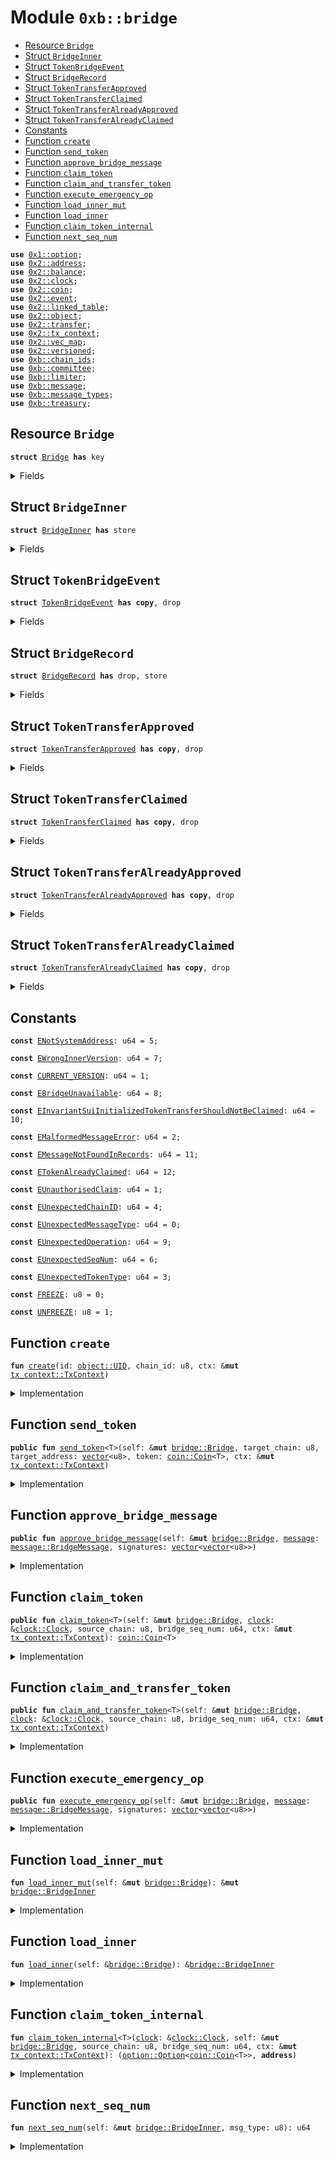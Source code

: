 
<a name="0xb_bridge"></a>

# Module `0xb::bridge`



-  [Resource `Bridge`](#0xb_bridge_Bridge)
-  [Struct `BridgeInner`](#0xb_bridge_BridgeInner)
-  [Struct `TokenBridgeEvent`](#0xb_bridge_TokenBridgeEvent)
-  [Struct `BridgeRecord`](#0xb_bridge_BridgeRecord)
-  [Struct `TokenTransferApproved`](#0xb_bridge_TokenTransferApproved)
-  [Struct `TokenTransferClaimed`](#0xb_bridge_TokenTransferClaimed)
-  [Struct `TokenTransferAlreadyApproved`](#0xb_bridge_TokenTransferAlreadyApproved)
-  [Struct `TokenTransferAlreadyClaimed`](#0xb_bridge_TokenTransferAlreadyClaimed)
-  [Constants](#@Constants_0)
-  [Function `create`](#0xb_bridge_create)
-  [Function `send_token`](#0xb_bridge_send_token)
-  [Function `approve_bridge_message`](#0xb_bridge_approve_bridge_message)
-  [Function `claim_token`](#0xb_bridge_claim_token)
-  [Function `claim_and_transfer_token`](#0xb_bridge_claim_and_transfer_token)
-  [Function `execute_emergency_op`](#0xb_bridge_execute_emergency_op)
-  [Function `load_inner_mut`](#0xb_bridge_load_inner_mut)
-  [Function `load_inner`](#0xb_bridge_load_inner)
-  [Function `claim_token_internal`](#0xb_bridge_claim_token_internal)
-  [Function `next_seq_num`](#0xb_bridge_next_seq_num)


<pre><code><b>use</b> <a href="dependencies/move-stdlib/option.md#0x1_option">0x1::option</a>;
<b>use</b> <a href="dependencies/sui-framework/address.md#0x2_address">0x2::address</a>;
<b>use</b> <a href="dependencies/sui-framework/balance.md#0x2_balance">0x2::balance</a>;
<b>use</b> <a href="dependencies/sui-framework/clock.md#0x2_clock">0x2::clock</a>;
<b>use</b> <a href="dependencies/sui-framework/coin.md#0x2_coin">0x2::coin</a>;
<b>use</b> <a href="dependencies/sui-framework/event.md#0x2_event">0x2::event</a>;
<b>use</b> <a href="dependencies/sui-framework/linked_table.md#0x2_linked_table">0x2::linked_table</a>;
<b>use</b> <a href="dependencies/sui-framework/object.md#0x2_object">0x2::object</a>;
<b>use</b> <a href="dependencies/sui-framework/transfer.md#0x2_transfer">0x2::transfer</a>;
<b>use</b> <a href="dependencies/sui-framework/tx_context.md#0x2_tx_context">0x2::tx_context</a>;
<b>use</b> <a href="dependencies/sui-framework/vec_map.md#0x2_vec_map">0x2::vec_map</a>;
<b>use</b> <a href="dependencies/sui-framework/versioned.md#0x2_versioned">0x2::versioned</a>;
<b>use</b> <a href="chain_ids.md#0xb_chain_ids">0xb::chain_ids</a>;
<b>use</b> <a href="committee.md#0xb_committee">0xb::committee</a>;
<b>use</b> <a href="limiter.md#0xb_limiter">0xb::limiter</a>;
<b>use</b> <a href="message.md#0xb_message">0xb::message</a>;
<b>use</b> <a href="message_types.md#0xb_message_types">0xb::message_types</a>;
<b>use</b> <a href="treasury.md#0xb_treasury">0xb::treasury</a>;
</code></pre>



<a name="0xb_bridge_Bridge"></a>

## Resource `Bridge`



<pre><code><b>struct</b> <a href="bridge.md#0xb_bridge_Bridge">Bridge</a> <b>has</b> key
</code></pre>



<details>
<summary>Fields</summary>


<dl>
<dt>
<code>id: <a href="dependencies/sui-framework/object.md#0x2_object_UID">object::UID</a></code>
</dt>
<dd>

</dd>
<dt>
<code>inner: <a href="dependencies/sui-framework/versioned.md#0x2_versioned_Versioned">versioned::Versioned</a></code>
</dt>
<dd>

</dd>
</dl>


</details>

<a name="0xb_bridge_BridgeInner"></a>

## Struct `BridgeInner`



<pre><code><b>struct</b> <a href="bridge.md#0xb_bridge_BridgeInner">BridgeInner</a> <b>has</b> store
</code></pre>



<details>
<summary>Fields</summary>


<dl>
<dt>
<code>bridge_version: u64</code>
</dt>
<dd>

</dd>
<dt>
<code>chain_id: u8</code>
</dt>
<dd>

</dd>
<dt>
<code>sequence_nums: <a href="dependencies/sui-framework/vec_map.md#0x2_vec_map_VecMap">vec_map::VecMap</a>&lt;u8, u64&gt;</code>
</dt>
<dd>

</dd>
<dt>
<code><a href="committee.md#0xb_committee">committee</a>: <a href="committee.md#0xb_committee_BridgeCommittee">committee::BridgeCommittee</a></code>
</dt>
<dd>

</dd>
<dt>
<code><a href="treasury.md#0xb_treasury">treasury</a>: <a href="treasury.md#0xb_treasury_BridgeTreasury">treasury::BridgeTreasury</a></code>
</dt>
<dd>

</dd>
<dt>
<code>bridge_records: <a href="dependencies/sui-framework/linked_table.md#0x2_linked_table_LinkedTable">linked_table::LinkedTable</a>&lt;<a href="message.md#0xb_message_BridgeMessageKey">message::BridgeMessageKey</a>, <a href="bridge.md#0xb_bridge_BridgeRecord">bridge::BridgeRecord</a>&gt;</code>
</dt>
<dd>

</dd>
<dt>
<code><a href="limiter.md#0xb_limiter">limiter</a>: <a href="limiter.md#0xb_limiter_TransferLimiter">limiter::TransferLimiter</a></code>
</dt>
<dd>

</dd>
<dt>
<code>frozen: bool</code>
</dt>
<dd>

</dd>
</dl>


</details>

<a name="0xb_bridge_TokenBridgeEvent"></a>

## Struct `TokenBridgeEvent`



<pre><code><b>struct</b> <a href="bridge.md#0xb_bridge_TokenBridgeEvent">TokenBridgeEvent</a> <b>has</b> <b>copy</b>, drop
</code></pre>



<details>
<summary>Fields</summary>


<dl>
<dt>
<code>message_type: u8</code>
</dt>
<dd>

</dd>
<dt>
<code>seq_num: u64</code>
</dt>
<dd>

</dd>
<dt>
<code>source_chain: u8</code>
</dt>
<dd>

</dd>
<dt>
<code>sender_address: <a href="dependencies/move-stdlib/vector.md#0x1_vector">vector</a>&lt;u8&gt;</code>
</dt>
<dd>

</dd>
<dt>
<code>target_chain: u8</code>
</dt>
<dd>

</dd>
<dt>
<code>target_address: <a href="dependencies/move-stdlib/vector.md#0x1_vector">vector</a>&lt;u8&gt;</code>
</dt>
<dd>

</dd>
<dt>
<code>token_type: u8</code>
</dt>
<dd>

</dd>
<dt>
<code>amount: u64</code>
</dt>
<dd>

</dd>
</dl>


</details>

<a name="0xb_bridge_BridgeRecord"></a>

## Struct `BridgeRecord`



<pre><code><b>struct</b> <a href="bridge.md#0xb_bridge_BridgeRecord">BridgeRecord</a> <b>has</b> drop, store
</code></pre>



<details>
<summary>Fields</summary>


<dl>
<dt>
<code><a href="message.md#0xb_message">message</a>: <a href="message.md#0xb_message_BridgeMessage">message::BridgeMessage</a></code>
</dt>
<dd>

</dd>
<dt>
<code>verified_signatures: <a href="dependencies/move-stdlib/option.md#0x1_option_Option">option::Option</a>&lt;<a href="dependencies/move-stdlib/vector.md#0x1_vector">vector</a>&lt;<a href="dependencies/move-stdlib/vector.md#0x1_vector">vector</a>&lt;u8&gt;&gt;&gt;</code>
</dt>
<dd>

</dd>
<dt>
<code>claimed: bool</code>
</dt>
<dd>

</dd>
</dl>


</details>

<a name="0xb_bridge_TokenTransferApproved"></a>

## Struct `TokenTransferApproved`



<pre><code><b>struct</b> <a href="bridge.md#0xb_bridge_TokenTransferApproved">TokenTransferApproved</a> <b>has</b> <b>copy</b>, drop
</code></pre>



<details>
<summary>Fields</summary>


<dl>
<dt>
<code>message_key: <a href="message.md#0xb_message_BridgeMessageKey">message::BridgeMessageKey</a></code>
</dt>
<dd>

</dd>
</dl>


</details>

<a name="0xb_bridge_TokenTransferClaimed"></a>

## Struct `TokenTransferClaimed`



<pre><code><b>struct</b> <a href="bridge.md#0xb_bridge_TokenTransferClaimed">TokenTransferClaimed</a> <b>has</b> <b>copy</b>, drop
</code></pre>



<details>
<summary>Fields</summary>


<dl>
<dt>
<code>message_key: <a href="message.md#0xb_message_BridgeMessageKey">message::BridgeMessageKey</a></code>
</dt>
<dd>

</dd>
</dl>


</details>

<a name="0xb_bridge_TokenTransferAlreadyApproved"></a>

## Struct `TokenTransferAlreadyApproved`



<pre><code><b>struct</b> <a href="bridge.md#0xb_bridge_TokenTransferAlreadyApproved">TokenTransferAlreadyApproved</a> <b>has</b> <b>copy</b>, drop
</code></pre>



<details>
<summary>Fields</summary>


<dl>
<dt>
<code>message_key: <a href="message.md#0xb_message_BridgeMessageKey">message::BridgeMessageKey</a></code>
</dt>
<dd>

</dd>
</dl>


</details>

<a name="0xb_bridge_TokenTransferAlreadyClaimed"></a>

## Struct `TokenTransferAlreadyClaimed`



<pre><code><b>struct</b> <a href="bridge.md#0xb_bridge_TokenTransferAlreadyClaimed">TokenTransferAlreadyClaimed</a> <b>has</b> <b>copy</b>, drop
</code></pre>



<details>
<summary>Fields</summary>


<dl>
<dt>
<code>message_key: <a href="message.md#0xb_message_BridgeMessageKey">message::BridgeMessageKey</a></code>
</dt>
<dd>

</dd>
</dl>


</details>

<a name="@Constants_0"></a>

## Constants


<a name="0xb_bridge_ENotSystemAddress"></a>



<pre><code><b>const</b> <a href="bridge.md#0xb_bridge_ENotSystemAddress">ENotSystemAddress</a>: u64 = 5;
</code></pre>



<a name="0xb_bridge_EWrongInnerVersion"></a>



<pre><code><b>const</b> <a href="bridge.md#0xb_bridge_EWrongInnerVersion">EWrongInnerVersion</a>: u64 = 7;
</code></pre>



<a name="0xb_bridge_CURRENT_VERSION"></a>



<pre><code><b>const</b> <a href="bridge.md#0xb_bridge_CURRENT_VERSION">CURRENT_VERSION</a>: u64 = 1;
</code></pre>



<a name="0xb_bridge_EBridgeUnavailable"></a>



<pre><code><b>const</b> <a href="bridge.md#0xb_bridge_EBridgeUnavailable">EBridgeUnavailable</a>: u64 = 8;
</code></pre>



<a name="0xb_bridge_EInvariantSuiInitializedTokenTransferShouldNotBeClaimed"></a>



<pre><code><b>const</b> <a href="bridge.md#0xb_bridge_EInvariantSuiInitializedTokenTransferShouldNotBeClaimed">EInvariantSuiInitializedTokenTransferShouldNotBeClaimed</a>: u64 = 10;
</code></pre>



<a name="0xb_bridge_EMalformedMessageError"></a>



<pre><code><b>const</b> <a href="bridge.md#0xb_bridge_EMalformedMessageError">EMalformedMessageError</a>: u64 = 2;
</code></pre>



<a name="0xb_bridge_EMessageNotFoundInRecords"></a>



<pre><code><b>const</b> <a href="bridge.md#0xb_bridge_EMessageNotFoundInRecords">EMessageNotFoundInRecords</a>: u64 = 11;
</code></pre>



<a name="0xb_bridge_ETokenAlreadyClaimed"></a>



<pre><code><b>const</b> <a href="bridge.md#0xb_bridge_ETokenAlreadyClaimed">ETokenAlreadyClaimed</a>: u64 = 12;
</code></pre>



<a name="0xb_bridge_EUnauthorisedClaim"></a>



<pre><code><b>const</b> <a href="bridge.md#0xb_bridge_EUnauthorisedClaim">EUnauthorisedClaim</a>: u64 = 1;
</code></pre>



<a name="0xb_bridge_EUnexpectedChainID"></a>



<pre><code><b>const</b> <a href="bridge.md#0xb_bridge_EUnexpectedChainID">EUnexpectedChainID</a>: u64 = 4;
</code></pre>



<a name="0xb_bridge_EUnexpectedMessageType"></a>



<pre><code><b>const</b> <a href="bridge.md#0xb_bridge_EUnexpectedMessageType">EUnexpectedMessageType</a>: u64 = 0;
</code></pre>



<a name="0xb_bridge_EUnexpectedOperation"></a>



<pre><code><b>const</b> <a href="bridge.md#0xb_bridge_EUnexpectedOperation">EUnexpectedOperation</a>: u64 = 9;
</code></pre>



<a name="0xb_bridge_EUnexpectedSeqNum"></a>



<pre><code><b>const</b> <a href="bridge.md#0xb_bridge_EUnexpectedSeqNum">EUnexpectedSeqNum</a>: u64 = 6;
</code></pre>



<a name="0xb_bridge_EUnexpectedTokenType"></a>



<pre><code><b>const</b> <a href="bridge.md#0xb_bridge_EUnexpectedTokenType">EUnexpectedTokenType</a>: u64 = 3;
</code></pre>



<a name="0xb_bridge_FREEZE"></a>



<pre><code><b>const</b> <a href="bridge.md#0xb_bridge_FREEZE">FREEZE</a>: u8 = 0;
</code></pre>



<a name="0xb_bridge_UNFREEZE"></a>



<pre><code><b>const</b> <a href="bridge.md#0xb_bridge_UNFREEZE">UNFREEZE</a>: u8 = 1;
</code></pre>



<a name="0xb_bridge_create"></a>

## Function `create`



<pre><code><b>fun</b> <a href="bridge.md#0xb_bridge_create">create</a>(id: <a href="dependencies/sui-framework/object.md#0x2_object_UID">object::UID</a>, chain_id: u8, ctx: &<b>mut</b> <a href="dependencies/sui-framework/tx_context.md#0x2_tx_context_TxContext">tx_context::TxContext</a>)
</code></pre>



<details>
<summary>Implementation</summary>


<pre><code><b>fun</b> <a href="bridge.md#0xb_bridge_create">create</a>(id: UID, chain_id: u8, ctx: &<b>mut</b> TxContext) {
    <b>assert</b>!(<a href="dependencies/sui-framework/tx_context.md#0x2_tx_context_sender">tx_context::sender</a>(ctx) == @0x0, <a href="bridge.md#0xb_bridge_ENotSystemAddress">ENotSystemAddress</a>);
    <b>let</b> bridge_inner = <a href="bridge.md#0xb_bridge_BridgeInner">BridgeInner</a> {
        bridge_version: <a href="bridge.md#0xb_bridge_CURRENT_VERSION">CURRENT_VERSION</a>,
        chain_id,
        sequence_nums: <a href="dependencies/sui-framework/vec_map.md#0x2_vec_map_empty">vec_map::empty</a>(),
        <a href="committee.md#0xb_committee">committee</a>: <a href="committee.md#0xb_committee_create">committee::create</a>(ctx),
        <a href="treasury.md#0xb_treasury">treasury</a>: <a href="treasury.md#0xb_treasury_create">treasury::create</a>(ctx),
        bridge_records: <a href="dependencies/sui-framework/linked_table.md#0x2_linked_table_new">linked_table::new</a>(ctx),
        <a href="limiter.md#0xb_limiter">limiter</a>: <a href="limiter.md#0xb_limiter_new">limiter::new</a>(),
        frozen: <b>false</b>,
    };
    <b>let</b> <a href="bridge.md#0xb_bridge">bridge</a> = <a href="bridge.md#0xb_bridge_Bridge">Bridge</a> {
        id,
        inner: <a href="dependencies/sui-framework/versioned.md#0x2_versioned_create">versioned::create</a>(<a href="bridge.md#0xb_bridge_CURRENT_VERSION">CURRENT_VERSION</a>, bridge_inner, ctx)
    };
    <a href="dependencies/sui-framework/transfer.md#0x2_transfer_share_object">transfer::share_object</a>(<a href="bridge.md#0xb_bridge">bridge</a>);
}
</code></pre>



</details>

<a name="0xb_bridge_send_token"></a>

## Function `send_token`



<pre><code><b>public</b> <b>fun</b> <a href="bridge.md#0xb_bridge_send_token">send_token</a>&lt;T&gt;(self: &<b>mut</b> <a href="bridge.md#0xb_bridge_Bridge">bridge::Bridge</a>, target_chain: u8, target_address: <a href="dependencies/move-stdlib/vector.md#0x1_vector">vector</a>&lt;u8&gt;, token: <a href="dependencies/sui-framework/coin.md#0x2_coin_Coin">coin::Coin</a>&lt;T&gt;, ctx: &<b>mut</b> <a href="dependencies/sui-framework/tx_context.md#0x2_tx_context_TxContext">tx_context::TxContext</a>)
</code></pre>



<details>
<summary>Implementation</summary>


<pre><code><b>public</b> <b>fun</b> <a href="bridge.md#0xb_bridge_send_token">send_token</a>&lt;T&gt;(
    self: &<b>mut</b> <a href="bridge.md#0xb_bridge_Bridge">Bridge</a>,
    target_chain: u8,
    target_address: <a href="dependencies/move-stdlib/vector.md#0x1_vector">vector</a>&lt;u8&gt;,
    token: Coin&lt;T&gt;,
    ctx: &<b>mut</b> TxContext
) {
    <b>let</b> inner = <a href="bridge.md#0xb_bridge_load_inner_mut">load_inner_mut</a>(self);
    <b>assert</b>!(!inner.frozen, <a href="bridge.md#0xb_bridge_EBridgeUnavailable">EBridgeUnavailable</a>);
    <b>let</b> amount = <a href="dependencies/sui-framework/balance.md#0x2_balance_value">balance::value</a>(<a href="dependencies/sui-framework/coin.md#0x2_coin_balance">coin::balance</a>(&token));

    <b>let</b> bridge_seq_num = <a href="bridge.md#0xb_bridge_next_seq_num">next_seq_num</a>(inner, <a href="message_types.md#0xb_message_types_token">message_types::token</a>());
    <b>let</b> token_id = <a href="treasury.md#0xb_treasury_token_id">treasury::token_id</a>&lt;T&gt;();
    <b>let</b> token_amount = <a href="dependencies/sui-framework/balance.md#0x2_balance_value">balance::value</a>(<a href="dependencies/sui-framework/coin.md#0x2_coin_balance">coin::balance</a>(&token));

    // create <a href="bridge.md#0xb_bridge">bridge</a> <a href="message.md#0xb_message">message</a>
    <b>let</b> <a href="message.md#0xb_message">message</a> = <a href="message.md#0xb_message_create_token_bridge_message">message::create_token_bridge_message</a>(
        inner.chain_id,
        bridge_seq_num,
        address::to_bytes(<a href="dependencies/sui-framework/tx_context.md#0x2_tx_context_sender">tx_context::sender</a>(ctx)),
        target_chain,
        target_address,
        token_id,
        amount,
    );

    // burn / escrow token, unsupported coins will fail in this step
    <a href="treasury.md#0xb_treasury_burn">treasury::burn</a>(&<b>mut</b> inner.<a href="treasury.md#0xb_treasury">treasury</a>, token, ctx);

    // Store pending <a href="bridge.md#0xb_bridge">bridge</a> request
    <b>let</b> key = <a href="message.md#0xb_message_key">message::key</a>(&<a href="message.md#0xb_message">message</a>);
    <a href="dependencies/sui-framework/linked_table.md#0x2_linked_table_push_back">linked_table::push_back</a>(&<b>mut</b> inner.bridge_records, key, <a href="bridge.md#0xb_bridge_BridgeRecord">BridgeRecord</a> {
        <a href="message.md#0xb_message">message</a>,
        verified_signatures: none(),
        claimed: <b>false</b>,
    });

    // emit <a href="dependencies/sui-framework/event.md#0x2_event">event</a>
    emit(<a href="bridge.md#0xb_bridge_TokenBridgeEvent">TokenBridgeEvent</a> {
        message_type: <a href="message_types.md#0xb_message_types_token">message_types::token</a>(),
        seq_num: bridge_seq_num,
        source_chain: inner.chain_id,
        sender_address: address::to_bytes(<a href="dependencies/sui-framework/tx_context.md#0x2_tx_context_sender">tx_context::sender</a>(ctx)),
        target_chain,
        target_address,
        token_type: token_id,
        amount: token_amount,
    });
}
</code></pre>



</details>

<a name="0xb_bridge_approve_bridge_message"></a>

## Function `approve_bridge_message`



<pre><code><b>public</b> <b>fun</b> <a href="bridge.md#0xb_bridge_approve_bridge_message">approve_bridge_message</a>(self: &<b>mut</b> <a href="bridge.md#0xb_bridge_Bridge">bridge::Bridge</a>, <a href="message.md#0xb_message">message</a>: <a href="message.md#0xb_message_BridgeMessage">message::BridgeMessage</a>, signatures: <a href="dependencies/move-stdlib/vector.md#0x1_vector">vector</a>&lt;<a href="dependencies/move-stdlib/vector.md#0x1_vector">vector</a>&lt;u8&gt;&gt;)
</code></pre>



<details>
<summary>Implementation</summary>


<pre><code><b>public</b> <b>fun</b> <a href="bridge.md#0xb_bridge_approve_bridge_message">approve_bridge_message</a>(
    self: &<b>mut</b> <a href="bridge.md#0xb_bridge_Bridge">Bridge</a>,
    <a href="message.md#0xb_message">message</a>: BridgeMessage,
    signatures: <a href="dependencies/move-stdlib/vector.md#0x1_vector">vector</a>&lt;<a href="dependencies/move-stdlib/vector.md#0x1_vector">vector</a>&lt;u8&gt;&gt;,
) {
    <b>let</b> inner = <a href="bridge.md#0xb_bridge_load_inner_mut">load_inner_mut</a>(self);
    <b>let</b> key = <a href="message.md#0xb_message_key">message::key</a>(&<a href="message.md#0xb_message">message</a>);

    // retrieve pending <a href="message.md#0xb_message">message</a> <b>if</b> source chain is Sui, the initial <a href="message.md#0xb_message">message</a> must exist on chain.
    <b>if</b> (<a href="message.md#0xb_message_message_type">message::message_type</a>(&<a href="message.md#0xb_message">message</a>) == <a href="message_types.md#0xb_message_types_token">message_types::token</a>() && <a href="message.md#0xb_message_source_chain">message::source_chain</a>(&<a href="message.md#0xb_message">message</a>) == inner.chain_id) {
        <b>let</b> record = <a href="dependencies/sui-framework/linked_table.md#0x2_linked_table_borrow_mut">linked_table::borrow_mut</a>(&<b>mut</b> inner.bridge_records, key);
        <b>assert</b>!(record.<a href="message.md#0xb_message">message</a> == <a href="message.md#0xb_message">message</a>, <a href="bridge.md#0xb_bridge_EMalformedMessageError">EMalformedMessageError</a>);
        <b>assert</b>!(!record.claimed, <a href="bridge.md#0xb_bridge_EInvariantSuiInitializedTokenTransferShouldNotBeClaimed">EInvariantSuiInitializedTokenTransferShouldNotBeClaimed</a>);

        // If record already <b>has</b> verified signatures, it means the <a href="message.md#0xb_message">message</a> <b>has</b> been approved.
        // Then we exit early.
        <b>if</b> (<a href="dependencies/move-stdlib/option.md#0x1_option_is_some">option::is_some</a>(&record.verified_signatures)) {
            emit(<a href="bridge.md#0xb_bridge_TokenTransferAlreadyApproved">TokenTransferAlreadyApproved</a> { message_key: key });
            <b>return</b>
        };
        // verify signatures
        <a href="committee.md#0xb_committee_verify_signatures">committee::verify_signatures</a>(&inner.<a href="committee.md#0xb_committee">committee</a>, <a href="message.md#0xb_message">message</a>, signatures);
        // Store approval
        record.verified_signatures = some(signatures)
    } <b>else</b> {
        // At this point, <b>if</b> this <a href="message.md#0xb_message">message</a> is in bridge_records, we know it's already approved
        // because we only add a <a href="message.md#0xb_message">message</a> <b>to</b> bridge_records after verifying the signatures.
        <b>if</b> (<a href="dependencies/sui-framework/linked_table.md#0x2_linked_table_contains">linked_table::contains</a>(&inner.bridge_records, key)) {
            emit(<a href="bridge.md#0xb_bridge_TokenTransferAlreadyApproved">TokenTransferAlreadyApproved</a> { message_key: key });
            <b>return</b>
        };
        // verify signatures
        <a href="committee.md#0xb_committee_verify_signatures">committee::verify_signatures</a>(&inner.<a href="committee.md#0xb_committee">committee</a>, <a href="message.md#0xb_message">message</a>, signatures);
        // Store <a href="message.md#0xb_message">message</a> and approval
        <a href="dependencies/sui-framework/linked_table.md#0x2_linked_table_push_back">linked_table::push_back</a>(&<b>mut</b> inner.bridge_records, key, <a href="bridge.md#0xb_bridge_BridgeRecord">BridgeRecord</a> {
            <a href="message.md#0xb_message">message</a>,
            verified_signatures: some(signatures),
            claimed: <b>false</b>
        });
    };
    emit(<a href="bridge.md#0xb_bridge_TokenTransferApproved">TokenTransferApproved</a> { message_key: key });
}
</code></pre>



</details>

<a name="0xb_bridge_claim_token"></a>

## Function `claim_token`



<pre><code><b>public</b> <b>fun</b> <a href="bridge.md#0xb_bridge_claim_token">claim_token</a>&lt;T&gt;(self: &<b>mut</b> <a href="bridge.md#0xb_bridge_Bridge">bridge::Bridge</a>, <a href="dependencies/sui-framework/clock.md#0x2_clock">clock</a>: &<a href="dependencies/sui-framework/clock.md#0x2_clock_Clock">clock::Clock</a>, source_chain: u8, bridge_seq_num: u64, ctx: &<b>mut</b> <a href="dependencies/sui-framework/tx_context.md#0x2_tx_context_TxContext">tx_context::TxContext</a>): <a href="dependencies/sui-framework/coin.md#0x2_coin_Coin">coin::Coin</a>&lt;T&gt;
</code></pre>



<details>
<summary>Implementation</summary>


<pre><code><b>public</b> <b>fun</b> <a href="bridge.md#0xb_bridge_claim_token">claim_token</a>&lt;T&gt;(self: &<b>mut</b> <a href="bridge.md#0xb_bridge_Bridge">Bridge</a>, <a href="dependencies/sui-framework/clock.md#0x2_clock">clock</a>: &Clock, source_chain: u8, bridge_seq_num: u64, ctx: &<b>mut</b> TxContext): Coin&lt;T&gt; {
    <b>let</b> (maybe_token, owner) = <a href="bridge.md#0xb_bridge_claim_token_internal">claim_token_internal</a>&lt;T&gt;(<a href="dependencies/sui-framework/clock.md#0x2_clock">clock</a>, self, source_chain, bridge_seq_num, ctx);
    // Only token owner can claim the token
    <b>assert</b>!(<a href="dependencies/sui-framework/tx_context.md#0x2_tx_context_sender">tx_context::sender</a>(ctx) == owner, <a href="bridge.md#0xb_bridge_EUnauthorisedClaim">EUnauthorisedClaim</a>);
    <b>assert</b>!(<a href="dependencies/move-stdlib/option.md#0x1_option_is_some">option::is_some</a>(&maybe_token), <a href="bridge.md#0xb_bridge_ETokenAlreadyClaimed">ETokenAlreadyClaimed</a>);
    <a href="dependencies/move-stdlib/option.md#0x1_option_destroy_some">option::destroy_some</a>(maybe_token)
}
</code></pre>



</details>

<a name="0xb_bridge_claim_and_transfer_token"></a>

## Function `claim_and_transfer_token`



<pre><code><b>public</b> <b>fun</b> <a href="bridge.md#0xb_bridge_claim_and_transfer_token">claim_and_transfer_token</a>&lt;T&gt;(self: &<b>mut</b> <a href="bridge.md#0xb_bridge_Bridge">bridge::Bridge</a>, <a href="dependencies/sui-framework/clock.md#0x2_clock">clock</a>: &<a href="dependencies/sui-framework/clock.md#0x2_clock_Clock">clock::Clock</a>, source_chain: u8, bridge_seq_num: u64, ctx: &<b>mut</b> <a href="dependencies/sui-framework/tx_context.md#0x2_tx_context_TxContext">tx_context::TxContext</a>)
</code></pre>



<details>
<summary>Implementation</summary>


<pre><code><b>public</b> <b>fun</b> <a href="bridge.md#0xb_bridge_claim_and_transfer_token">claim_and_transfer_token</a>&lt;T&gt;(
    self: &<b>mut</b> <a href="bridge.md#0xb_bridge_Bridge">Bridge</a>,
    <a href="dependencies/sui-framework/clock.md#0x2_clock">clock</a>: &Clock,
    source_chain: u8,
    bridge_seq_num: u64,
    ctx: &<b>mut</b> TxContext
) {
    <b>let</b> (token, owner) = <a href="bridge.md#0xb_bridge_claim_token_internal">claim_token_internal</a>&lt;T&gt;(<a href="dependencies/sui-framework/clock.md#0x2_clock">clock</a>, self, source_chain, bridge_seq_num, ctx);
    <b>if</b> (<a href="dependencies/move-stdlib/option.md#0x1_option_is_none">option::is_none</a>(&token)) {
        <a href="dependencies/move-stdlib/option.md#0x1_option_destroy_none">option::destroy_none</a>(token);
        <b>let</b> key = <a href="message.md#0xb_message_create_key">message::create_key</a>(source_chain, <a href="message_types.md#0xb_message_types_token">message_types::token</a>(), bridge_seq_num);
        emit(<a href="bridge.md#0xb_bridge_TokenTransferAlreadyClaimed">TokenTransferAlreadyClaimed</a> { message_key: key });
        <b>return</b>
    };
    <a href="dependencies/sui-framework/transfer.md#0x2_transfer_public_transfer">transfer::public_transfer</a>(<a href="dependencies/move-stdlib/option.md#0x1_option_destroy_some">option::destroy_some</a>(token), owner)
}
</code></pre>



</details>

<a name="0xb_bridge_execute_emergency_op"></a>

## Function `execute_emergency_op`



<pre><code><b>public</b> <b>fun</b> <a href="bridge.md#0xb_bridge_execute_emergency_op">execute_emergency_op</a>(self: &<b>mut</b> <a href="bridge.md#0xb_bridge_Bridge">bridge::Bridge</a>, <a href="message.md#0xb_message">message</a>: <a href="message.md#0xb_message_BridgeMessage">message::BridgeMessage</a>, signatures: <a href="dependencies/move-stdlib/vector.md#0x1_vector">vector</a>&lt;<a href="dependencies/move-stdlib/vector.md#0x1_vector">vector</a>&lt;u8&gt;&gt;)
</code></pre>



<details>
<summary>Implementation</summary>


<pre><code><b>public</b> <b>fun</b> <a href="bridge.md#0xb_bridge_execute_emergency_op">execute_emergency_op</a>(
    self: &<b>mut</b> <a href="bridge.md#0xb_bridge_Bridge">Bridge</a>,
    <a href="message.md#0xb_message">message</a>: BridgeMessage,
    signatures: <a href="dependencies/move-stdlib/vector.md#0x1_vector">vector</a>&lt;<a href="dependencies/move-stdlib/vector.md#0x1_vector">vector</a>&lt;u8&gt;&gt;,
) {
    <b>assert</b>!(<a href="message.md#0xb_message_message_type">message::message_type</a>(&<a href="message.md#0xb_message">message</a>) == <a href="message_types.md#0xb_message_types_emergency_op">message_types::emergency_op</a>(), <a href="bridge.md#0xb_bridge_EUnexpectedMessageType">EUnexpectedMessageType</a>);
    <b>let</b> inner = <a href="bridge.md#0xb_bridge_load_inner_mut">load_inner_mut</a>(self);
    // check emergency ops seq number, emergency ops can only be executed in sequence order.
    <b>let</b> emergency_op_seq_num = <a href="bridge.md#0xb_bridge_next_seq_num">next_seq_num</a>(inner, <a href="message_types.md#0xb_message_types_emergency_op">message_types::emergency_op</a>());
    <b>assert</b>!(<a href="message.md#0xb_message_seq_num">message::seq_num</a>(&<a href="message.md#0xb_message">message</a>) == emergency_op_seq_num, <a href="bridge.md#0xb_bridge_EUnexpectedSeqNum">EUnexpectedSeqNum</a>);
    <a href="committee.md#0xb_committee_verify_signatures">committee::verify_signatures</a>(&inner.<a href="committee.md#0xb_committee">committee</a>, <a href="message.md#0xb_message">message</a>, signatures);
    <b>let</b> payload = <a href="message.md#0xb_message_extract_emergency_op_payload">message::extract_emergency_op_payload</a>(&<a href="message.md#0xb_message">message</a>);

    <b>if</b> (<a href="message.md#0xb_message_emergency_op_type">message::emergency_op_type</a>(&payload) == <a href="bridge.md#0xb_bridge_FREEZE">FREEZE</a>) {
        inner.frozen == <b>true</b>;
    } <b>else</b> <b>if</b> (<a href="message.md#0xb_message_emergency_op_type">message::emergency_op_type</a>(&payload) == <a href="bridge.md#0xb_bridge_UNFREEZE">UNFREEZE</a>) {
        inner.frozen == <b>false</b>;
    } <b>else</b> {
        <b>abort</b> <a href="bridge.md#0xb_bridge_EUnexpectedOperation">EUnexpectedOperation</a>
    };
}
</code></pre>



</details>

<a name="0xb_bridge_load_inner_mut"></a>

## Function `load_inner_mut`



<pre><code><b>fun</b> <a href="bridge.md#0xb_bridge_load_inner_mut">load_inner_mut</a>(self: &<b>mut</b> <a href="bridge.md#0xb_bridge_Bridge">bridge::Bridge</a>): &<b>mut</b> <a href="bridge.md#0xb_bridge_BridgeInner">bridge::BridgeInner</a>
</code></pre>



<details>
<summary>Implementation</summary>


<pre><code><b>fun</b> <a href="bridge.md#0xb_bridge_load_inner_mut">load_inner_mut</a>(
    self: &<b>mut</b> <a href="bridge.md#0xb_bridge_Bridge">Bridge</a>,
): &<b>mut</b> <a href="bridge.md#0xb_bridge_BridgeInner">BridgeInner</a> {
    <b>let</b> version = <a href="dependencies/sui-framework/versioned.md#0x2_versioned_version">versioned::version</a>(&self.inner);

    // TODO: Replace this <b>with</b> a lazy <b>update</b> function when we add a new version of the inner <a href="dependencies/sui-framework/object.md#0x2_object">object</a>.
    <b>assert</b>!(version == <a href="bridge.md#0xb_bridge_CURRENT_VERSION">CURRENT_VERSION</a>, <a href="bridge.md#0xb_bridge_EWrongInnerVersion">EWrongInnerVersion</a>);
    <b>let</b> inner: &<b>mut</b> <a href="bridge.md#0xb_bridge_BridgeInner">BridgeInner</a> = <a href="dependencies/sui-framework/versioned.md#0x2_versioned_load_value_mut">versioned::load_value_mut</a>(&<b>mut</b> self.inner);
    <b>assert</b>!(inner.bridge_version == version, <a href="bridge.md#0xb_bridge_EWrongInnerVersion">EWrongInnerVersion</a>);
    inner
}
</code></pre>



</details>

<a name="0xb_bridge_load_inner"></a>

## Function `load_inner`



<pre><code><b>fun</b> <a href="bridge.md#0xb_bridge_load_inner">load_inner</a>(self: &<a href="bridge.md#0xb_bridge_Bridge">bridge::Bridge</a>): &<a href="bridge.md#0xb_bridge_BridgeInner">bridge::BridgeInner</a>
</code></pre>



<details>
<summary>Implementation</summary>


<pre><code><b>fun</b> <a href="bridge.md#0xb_bridge_load_inner">load_inner</a>(
    self: &<a href="bridge.md#0xb_bridge_Bridge">Bridge</a>,
): &<a href="bridge.md#0xb_bridge_BridgeInner">BridgeInner</a> {
    <b>let</b> version = <a href="dependencies/sui-framework/versioned.md#0x2_versioned_version">versioned::version</a>(&self.inner);

    // TODO: Replace this <b>with</b> a lazy <b>update</b> function when we add a new version of the inner <a href="dependencies/sui-framework/object.md#0x2_object">object</a>.
    <b>assert</b>!(version == <a href="bridge.md#0xb_bridge_CURRENT_VERSION">CURRENT_VERSION</a>, <a href="bridge.md#0xb_bridge_EWrongInnerVersion">EWrongInnerVersion</a>);
    <b>let</b> inner: &<a href="bridge.md#0xb_bridge_BridgeInner">BridgeInner</a> = <a href="dependencies/sui-framework/versioned.md#0x2_versioned_load_value">versioned::load_value</a>(&self.inner);
    <b>assert</b>!(inner.bridge_version == version, <a href="bridge.md#0xb_bridge_EWrongInnerVersion">EWrongInnerVersion</a>);
    inner
}
</code></pre>



</details>

<a name="0xb_bridge_claim_token_internal"></a>

## Function `claim_token_internal`



<pre><code><b>fun</b> <a href="bridge.md#0xb_bridge_claim_token_internal">claim_token_internal</a>&lt;T&gt;(<a href="dependencies/sui-framework/clock.md#0x2_clock">clock</a>: &<a href="dependencies/sui-framework/clock.md#0x2_clock_Clock">clock::Clock</a>, self: &<b>mut</b> <a href="bridge.md#0xb_bridge_Bridge">bridge::Bridge</a>, source_chain: u8, bridge_seq_num: u64, ctx: &<b>mut</b> <a href="dependencies/sui-framework/tx_context.md#0x2_tx_context_TxContext">tx_context::TxContext</a>): (<a href="dependencies/move-stdlib/option.md#0x1_option_Option">option::Option</a>&lt;<a href="dependencies/sui-framework/coin.md#0x2_coin_Coin">coin::Coin</a>&lt;T&gt;&gt;, <b>address</b>)
</code></pre>



<details>
<summary>Implementation</summary>


<pre><code><b>fun</b> <a href="bridge.md#0xb_bridge_claim_token_internal">claim_token_internal</a>&lt;T&gt;(
    <a href="dependencies/sui-framework/clock.md#0x2_clock">clock</a>: &Clock,
    self: &<b>mut</b> <a href="bridge.md#0xb_bridge_Bridge">Bridge</a>,
    source_chain: u8,
    bridge_seq_num: u64,
    ctx: &<b>mut</b> TxContext
): (Option&lt;Coin&lt;T&gt;&gt;, <b>address</b>) {
    <b>let</b> inner = <a href="bridge.md#0xb_bridge_load_inner_mut">load_inner_mut</a>(self);
    <b>assert</b>!(!inner.frozen, <a href="bridge.md#0xb_bridge_EBridgeUnavailable">EBridgeUnavailable</a>);

    <b>let</b> key = <a href="message.md#0xb_message_create_key">message::create_key</a>(source_chain, <a href="message_types.md#0xb_message_types_token">message_types::token</a>(), bridge_seq_num);
    <b>assert</b>!(<a href="dependencies/sui-framework/linked_table.md#0x2_linked_table_contains">linked_table::contains</a>(&inner.bridge_records, key), <a href="bridge.md#0xb_bridge_EMessageNotFoundInRecords">EMessageNotFoundInRecords</a>);

    // retrieve approved <a href="bridge.md#0xb_bridge">bridge</a> <a href="message.md#0xb_message">message</a>
    <b>let</b> record = <a href="dependencies/sui-framework/linked_table.md#0x2_linked_table_borrow_mut">linked_table::borrow_mut</a>(&<b>mut</b> inner.bridge_records, key);
    // ensure this is a token <a href="bridge.md#0xb_bridge">bridge</a> <a href="message.md#0xb_message">message</a>
    <b>assert</b>!(<a href="message.md#0xb_message_message_type">message::message_type</a>(&record.<a href="message.md#0xb_message">message</a>) == <a href="message_types.md#0xb_message_types_token">message_types::token</a>(), <a href="bridge.md#0xb_bridge_EUnexpectedMessageType">EUnexpectedMessageType</a>);
    // Ensure it's signed
    <b>assert</b>!(<a href="dependencies/move-stdlib/option.md#0x1_option_is_some">option::is_some</a>(&record.verified_signatures), <a href="bridge.md#0xb_bridge_EUnauthorisedClaim">EUnauthorisedClaim</a>);

    // extract token <a href="message.md#0xb_message">message</a>
    <b>let</b> token_payload = <a href="message.md#0xb_message_extract_token_bridge_payload">message::extract_token_bridge_payload</a>(&record.<a href="message.md#0xb_message">message</a>);
    // get owner <b>address</b>
    <b>let</b> owner = address::from_bytes(<a href="message.md#0xb_message_token_target_address">message::token_target_address</a>(&token_payload));

    // If already claimed, exit early
    <b>if</b> (record.claimed) {
        <b>return</b> (<a href="dependencies/move-stdlib/option.md#0x1_option_none">option::none</a>(), owner)
    };

    <b>let</b> target_chain = <a href="message.md#0xb_message_token_target_chain">message::token_target_chain</a>(&token_payload);
    // ensure target chain matches self.chain_id
    <b>assert</b>!(target_chain == inner.chain_id, <a href="bridge.md#0xb_bridge_EUnexpectedChainID">EUnexpectedChainID</a>);

    // TODO: why do we check validity of the route here? what <b>if</b> inconsistency?
    // Ensure route is valid
    // TODO: add unit tests
    // `get_route` <b>abort</b> <b>if</b> route is invalid
    <b>let</b> route = <a href="chain_ids.md#0xb_chain_ids_get_route">chain_ids::get_route</a>(source_chain, target_chain);
    // get owner <b>address</b>
    <b>let</b> owner = address::from_bytes(<a href="message.md#0xb_message_token_target_address">message::token_target_address</a>(&token_payload));
    // check token type
    <b>assert</b>!(<a href="treasury.md#0xb_treasury_token_id">treasury::token_id</a>&lt;T&gt;() == <a href="message.md#0xb_message_token_type">message::token_type</a>(&token_payload), <a href="bridge.md#0xb_bridge_EUnexpectedTokenType">EUnexpectedTokenType</a>);
    <b>let</b> amount = <a href="message.md#0xb_message_token_amount">message::token_amount</a>(&token_payload);
    // Make sure <a href="dependencies/sui-framework/transfer.md#0x2_transfer">transfer</a> is within limit.
    <b>if</b> (!<a href="limiter.md#0xb_limiter_check_and_record_sending_transfer">limiter::check_and_record_sending_transfer</a>&lt;T&gt;(<a href="dependencies/sui-framework/clock.md#0x2_clock">clock</a>, &<b>mut</b> inner.<a href="limiter.md#0xb_limiter">limiter</a>, route, amount)){
        <b>return</b> (<a href="dependencies/move-stdlib/option.md#0x1_option_none">option::none</a>(), owner)
    };
    // claim from <a href="treasury.md#0xb_treasury">treasury</a>
    <b>let</b> token = <a href="treasury.md#0xb_treasury_mint">treasury::mint</a>&lt;T&gt;(&<b>mut</b> inner.<a href="treasury.md#0xb_treasury">treasury</a>, amount, ctx);
    // Record changes
    record.claimed = <b>true</b>;
    emit(<a href="bridge.md#0xb_bridge_TokenTransferClaimed">TokenTransferClaimed</a> { message_key: key });
    (<a href="dependencies/move-stdlib/option.md#0x1_option_some">option::some</a>(token), owner)
}
</code></pre>



</details>

<a name="0xb_bridge_next_seq_num"></a>

## Function `next_seq_num`



<pre><code><b>fun</b> <a href="bridge.md#0xb_bridge_next_seq_num">next_seq_num</a>(self: &<b>mut</b> <a href="bridge.md#0xb_bridge_BridgeInner">bridge::BridgeInner</a>, msg_type: u8): u64
</code></pre>



<details>
<summary>Implementation</summary>


<pre><code><b>fun</b> <a href="bridge.md#0xb_bridge_next_seq_num">next_seq_num</a>(self: &<b>mut</b> <a href="bridge.md#0xb_bridge_BridgeInner">BridgeInner</a>, msg_type: u8): u64 {
    <b>if</b> (!<a href="dependencies/sui-framework/vec_map.md#0x2_vec_map_contains">vec_map::contains</a>(&self.sequence_nums, &msg_type)) {
        <a href="dependencies/sui-framework/vec_map.md#0x2_vec_map_insert">vec_map::insert</a>(&<b>mut</b> self.sequence_nums, msg_type, 1);
        <b>return</b> 0
    };
    <b>let</b> (key, seq_num) = <a href="dependencies/sui-framework/vec_map.md#0x2_vec_map_remove">vec_map::remove</a>(&<b>mut</b> self.sequence_nums, &msg_type);
    <a href="dependencies/sui-framework/vec_map.md#0x2_vec_map_insert">vec_map::insert</a>(&<b>mut</b> self.sequence_nums, key, seq_num + 1);
    seq_num
}
</code></pre>



</details>
